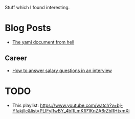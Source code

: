 Stuff which I found interesting.

# Blog Posts

- [The yaml document from hell](https://ruudvanasseldonk.com/2023/01/11/the-yaml-document-from-hell)

## Career

- [How to answer salary questions in an interview](https://fearlesssalarynegotiation.com/salary-expectations-interview-question/)

# TODO

- This playlist: https://www.youtube.com/watch?v=bj-Yfakjllc&list=PLIFyRwBY_4bRLmKfP1KnZA6rZbRHtxmXi
